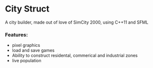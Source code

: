 # City Struct

A city builder, made out of love of SimCity 2000, using C++11 and SFML 
### Features:
* pixel graphics
* load and save games
* Ability to construct residental, commerical and industrial zones
* live population 
